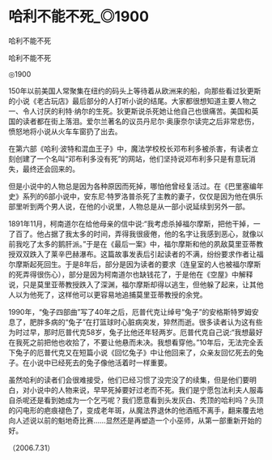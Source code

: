 # 哈利不能不死_◎1900

哈利不能不死

哈利不能不死

◎1900

150年以前美国人常聚集在纽约的码头上等待着从欧洲来的船，向那些看过狄更斯的小说《老古玩店》最后部分的人打听小说的结尾。大家都很想知道主要人物之一、令人讨厌的利特·纳尔的生死。狄更斯说杀死她让他自己也很痛苦。美国和英国的读者都在街上落泪。爱尔兰著名的议员丹尼尔·奥康奈尔读完之后非常悲伤，愤怒地将小说从火车车窗扔了出去。

在第六部《哈利·波特和混血王子》中，魔法学校校长邓布利多被杀害，有读者立刻创建了一个名叫“邓布利多没有死”的网站，他们坚持说邓布利多只是有意玩消失，最终还会回来的。

但是小说中的人物总是因为各种原因而死掉，哪怕他曾经复活过。在《巴里塞编年史》系列的6部小说中，安东尼·特罗洛普杀死了主教的妻子，仅仅是因为他在俱乐部里听到两个男人说，在他的小说里，人物总是从一部小说延续到另外一部。

1891年11月，柯南道尔在给他母亲的信中说:“我考虑杀掉福尔摩斯，把他干掉，一了百了。他占据了我太多的时间，弄得我很疲倦，他的名字让我感到恶心，就像以前我吃了太多的鹅肝派。”于是在《最后一案》中，福尔摩斯和他的夙敌莫里亚蒂教授双双跌入了莱辛巴赫瀑布。这篇故事发表后引起读者的不满，纷纷要求作者让福尔摩斯起死回生。于是8年后，部分是因为读者的要求（连皇室的人也被福尔摩斯的死弄得很伤心），部分是因为柯南道尔也缺钱花了，于是他在《空屋》中解释说，只是莫里亚蒂教授跌入了深渊，福尔摩斯却得以逃生，但他躲了起来，让其他人以为他死了，这样他可以更容易地追捕莫里亚蒂教授的余党。

1990年，“兔子四部曲”写了40年之后，厄普代克让绰号“兔子”的安格斯特罗姆安息了，肥胖多病的“兔子”在打篮球时心脏病突发，猝然而逝。很多读者认为这有些为时过早，那时厄普代克58岁，兔子比他还年轻两岁。厄普代克自己说:“我想最好在我死之前把他也收拾了，不要让他悬而未决。我想看穿他。”10年后，无法完全丢下兔子的厄普代克又在短篇小说《回忆兔子》中让他回来了，众亲友回忆死去的兔子。在小说中已经死去的兔子像他活着时一样重要。

虽然哈利的读者们会很难接受，他们已经习惯了没完没了的续集，但是他们要明白，对小说中的人物来说，早早死掉要好过老而不死。我们是宁愿包法利夫人服毒自杀呢还是看到她成为一个乞丐呢？我们愿意看到头发灰白、秃顶的哈利吗？头顶的闪电形的疤痕褪色了，变成老年斑，从魔法界退休的他酒瓶不离手，翻来覆去地向人述说以前的魁地奇比赛……显然还是再塑造一个小巫师，从第一部重新开始的好。

（2006.7.31）